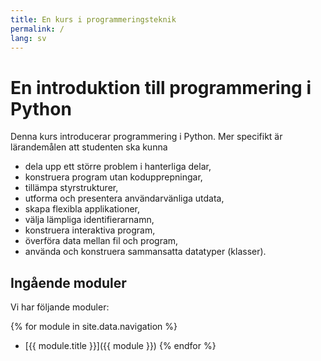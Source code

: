 ```yaml
---
title: En kurs i programmeringsteknik
permalink: /
lang: sv
---
```

# En introduktion till programmering i Python

Denna kurs introducerar programmering i Python. Mer specifikt är lärandemålen 
att studenten ska kunna

- dela upp ett större problem i hanterliga delar,
- konstruera program utan kodupprepningar,
- tillämpa styrstrukturer,
- utforma och presentera användarvänliga utdata,
- skapa flexibla applikationer,
- välja lämpliga identifierarnamn,
- konstruera interaktiva program,
- överföra data mellan fil och program,
- använda och konstruera sammansatta datatyper (klasser).


## Ingående moduler

Vi har följande moduler:

{% for module in site.data.navigation %}
- [{{ module.title }}]({{ module }})
{% endfor %}

